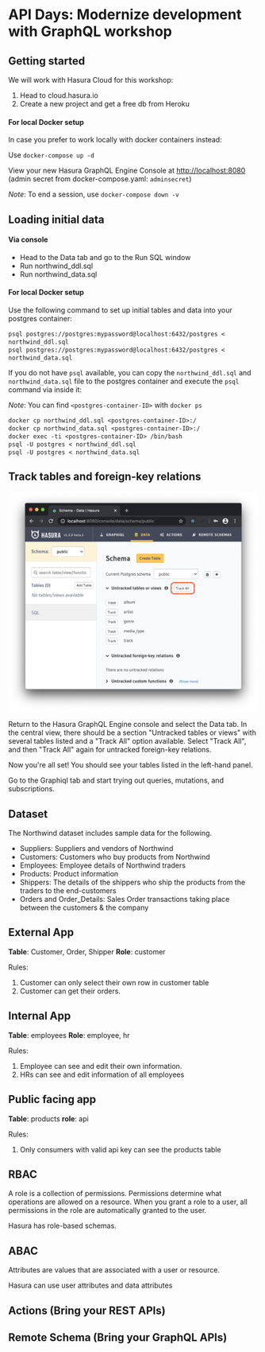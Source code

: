 # API Days: Modernize development with GraphQL workshop

## Getting started

We will work with Hasura Cloud for this workshop:

1. Head to cloud.hasura.io
2. Create a new project and get a free db from Heroku


#### For local Docker setup

In case you prefer to work locally with docker containers instead:

Use `docker-compose up -d`

View your new Hasura GraphQL Engine Console at [http://localhost:8080](http://localhost:8080) (admin secret from docker-compose.yaml: `adminsecret`)

*Note*: To end a session, use `docker-compose down -v`


## Loading initial data

#### Via console
- Head to the Data tab and go to the Run SQL window
- Run northwind_ddl.sql
- Run northwind_data.sql

#### For local Docker setup

Use the following command to set up initial tables and data into your postgres container:

```
psql postgres://postgres:mypassword@localhost:6432/postgres < northwind_ddl.sql 
psql postgres://postgres:mypassword@localhost:6432/postgres < northwind_data.sql 

```

If you do not have `psql` available, you can copy the `northwind_ddl.sql` and `northwind_data.sql` file to the postgres container and execute the `psql` command via inside it:


*Note*:  You can find `<postgres-container-ID>` with `docker ps`

```
docker cp northwind_ddl.sql <postgres-container-ID>:/
docker cp northwind_data.sql <postgres-container-ID>:/
docker exec -ti <postgres-container-ID> /bin/bash
psql -U postgres < northwind_ddl.sql
psql -U postgres < northwind_data.sql
```

## Track tables and foreign-key relations

![Track tables in console](images/Hasura_setup_track_tables.png)

Return to the Hasura GraphQL Engine console and select the Data tab. In the central view, there should be a section "Untracked tables or views" with several tables listed and a "Track All" option available. Select "Track All", and then "Track All" again for untracked foreign-key relations.

Now you're all set! You should see your tables listed in the left-hand panel.

Go to the Graphiql tab and start trying out queries, mutations, and subscriptions.


## Dataset

The Northwind dataset includes sample data for the following.

- Suppliers: Suppliers and vendors of Northwind
- Customers: Customers who buy products from Northwind
- Employees: Employee details of Northwind traders
- Products: Product information
- Shippers: The details of the shippers who ship the products from the traders to the end-customers
- Orders and Order_Details: Sales Order transactions taking place between the customers & the company


## External App

**Table**: Customer, Order, Shipper
**Role**: customer

Rules:

1. Customer can only select their own row in customer table
2. Customer can get their orders.


## Internal App

**Table**: employees
**Role**: employee, hr

Rules:

1. Employee can see and edit their own information.
2. HRs can see and edit information of all employees

## Public facing app

**Table**: products
**role**: api

Rules:

1. Only consumers with valid api key can see the products table

## RBAC

A role is a collection of permissions. Permissions determine what operations are allowed on a resource. 
When you grant a role to a user, all permissions in the role are automatically granted to the user.

Hasura has role-based schemas.

## ABAC

Attributes are values that are associated with a user or resource. 

Hasura can use user attributes and data attributes


## Actions (Bring your REST APIs)

## Remote Schema (Bring your GraphQL APIs)
